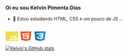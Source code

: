 ### Oi eu sou Kelvin Pimenta Dias 
- 🌱 Estou estudando HTML, CSS e um pouco de JS ...

<div style="display: inline_block"><br>
  <img align="center" alt="Kelvin-Js" height="30" width="40" src="https://raw.githubusercontent.com/devicons/devicon/master/icons/javascript/javascript-plain.svg">
  <img align="center" alt="Kelvin-HTML" height="30" width="40" src="https://raw.githubusercontent.com/devicons/devicon/master/icons/html5/html5-original.svg">
  <img align="center" alt="Kelvin-CSS" height="30" width="40" src="https://raw.githubusercontent.com/devicons/devicon/master/icons/css3/css3-original.svg">
</div>

[![Kelvin's GitHub stats](https://github-readme-stats.vercel.app/api?username=KelvinPD)](https://github.com/anuraghazra/github-readme-stats)



